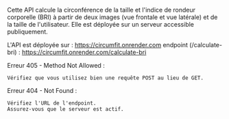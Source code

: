 Cette API calcule la circonférence de la taille et l'indice de rondeur corporelle (BRI) à partir de deux images (vue frontale et vue latérale) et de la taille de l'utilisateur. Elle est déployée sur un serveur accessible publiquement.

L'API est déployée sur : https://circumfit.onrender.com
endpoint (/calculate-bri) : https://circumfit.onrender.com/calculate-bri
 
Erreur 405 - Method Not Allowed :

    Vérifiez que vous utilisez bien une requête POST au lieu de GET.

Erreur 404 - Not Found :

    Vérifiez l'URL de l'endpoint.
    Assurez-vous que le serveur est actif.